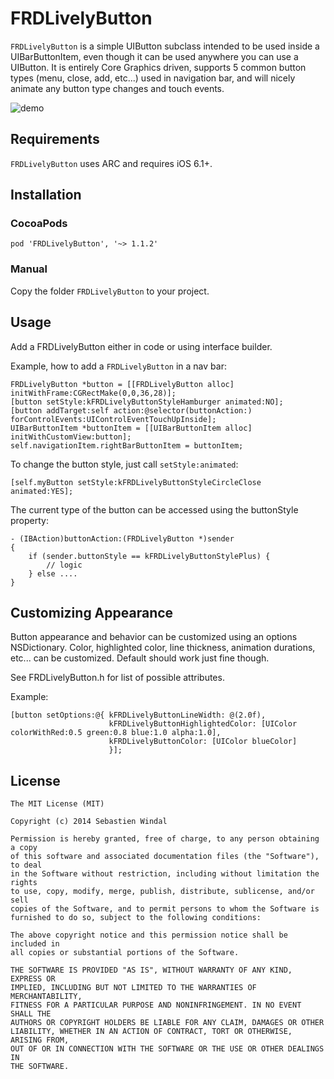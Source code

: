 # FRDLivelyButton

`FRDLivelyButton` is a simple UIButton subclass intended to be used inside a UIBarButtonItem,
even though it can be used anywhere you can use a UIButton. 
It is entirely Core Graphics driven, supports 5 common button types (menu, close, add, etc...)
used in navigation bar, and will nicely animate any button type changes and touch events.

![demo](images/screenshot.gif)

## Requirements

`FRDLivelyButton` uses ARC and requires iOS 6.1+.


## Installation

### CocoaPods

`pod 'FRDLivelyButton', '~> 1.1.2'`

### Manual

Copy the folder `FRDLivelyButton` to your project.

## Usage

Add a FRDLivelyButton either in code or using interface builder.

Example, how to add a ```FRDLivelyButton``` in a nav bar:

``` objc
FRDLivelyButton *button = [[FRDLivelyButton alloc] initWithFrame:CGRectMake(0,0,36,28)];
[button setStyle:kFRDLivelyButtonStyleHamburger animated:NO];
[button addTarget:self action:@selector(buttonAction:) forControlEvents:UIControlEventTouchUpInside];
UIBarButtonItem *buttonItem = [[UIBarButtonItem alloc] initWithCustomView:button];
self.navigationItem.rightBarButtonItem = buttonItem;
```

To change the button style, just call ```setStyle:animated```:

``` objc
[self.myButton setStyle:kFRDLivelyButtonStyleCircleClose animated:YES];
```

The current type of the button can be accessed using the buttonStyle property:

``` objc
- (IBAction)buttonAction:(FRDLivelyButton *)sender
{
    if (sender.buttonStyle == kFRDLivelyButtonStylePlus) {
    	// logic
    } else ....
}
```


## Customizing Appearance

Button appearance and behavior can be customized using an options NSDictionary. Color, highlighted color, line thickness, animation 
durations, etc... can be customized. Default should work just fine though.

See FRDLivelyButton.h for list of possible attributes.

Example:

``` objc
[button setOptions:@{ kFRDLivelyButtonLineWidth: @(2.0f),
                      kFRDLivelyButtonHighlightedColor: [UIColor colorWithRed:0.5 green:0.8 blue:1.0 alpha:1.0],
                      kFRDLivelyButtonColor: [UIColor blueColor]
                      }];
```


## License

    The MIT License (MIT)

    Copyright (c) 2014 Sebastien Windal

    Permission is hereby granted, free of charge, to any person obtaining a copy
    of this software and associated documentation files (the "Software"), to deal
    in the Software without restriction, including without limitation the rights
    to use, copy, modify, merge, publish, distribute, sublicense, and/or sell
    copies of the Software, and to permit persons to whom the Software is
    furnished to do so, subject to the following conditions:

    The above copyright notice and this permission notice shall be included in
    all copies or substantial portions of the Software.

    THE SOFTWARE IS PROVIDED "AS IS", WITHOUT WARRANTY OF ANY KIND, EXPRESS OR
    IMPLIED, INCLUDING BUT NOT LIMITED TO THE WARRANTIES OF MERCHANTABILITY,
    FITNESS FOR A PARTICULAR PURPOSE AND NONINFRINGEMENT. IN NO EVENT SHALL THE
    AUTHORS OR COPYRIGHT HOLDERS BE LIABLE FOR ANY CLAIM, DAMAGES OR OTHER
    LIABILITY, WHETHER IN AN ACTION OF CONTRACT, TORT OR OTHERWISE, ARISING FROM,
    OUT OF OR IN CONNECTION WITH THE SOFTWARE OR THE USE OR OTHER DEALINGS IN
    THE SOFTWARE.


